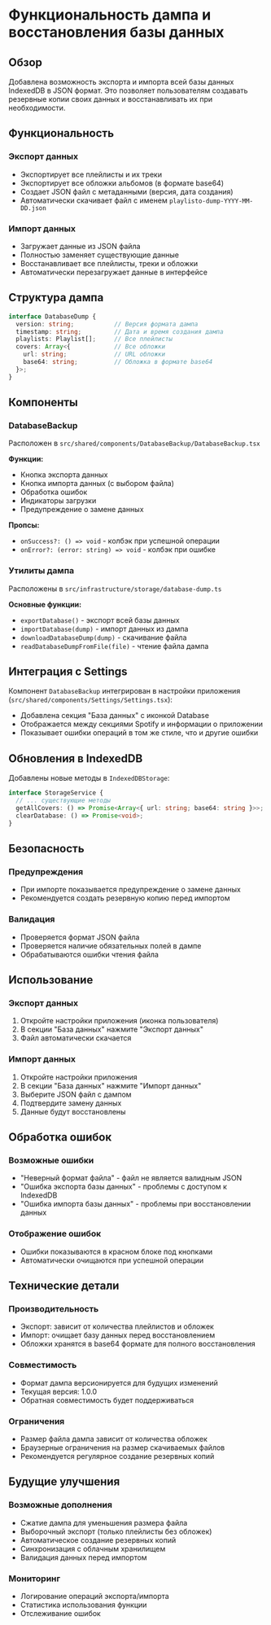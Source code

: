 # Функциональность дампа и восстановления базы данных

## Обзор

Добавлена возможность экспорта и импорта всей базы данных IndexedDB в JSON формат. Это позволяет пользователям создавать резервные копии своих данных и восстанавливать их при необходимости.

## Функциональность

### Экспорт данных
- Экспортирует все плейлисты и их треки
- Экспортирует все обложки альбомов (в формате base64)
- Создает JSON файл с метаданными (версия, дата создания)
- Автоматически скачивает файл с именем `playlisto-dump-YYYY-MM-DD.json`

### Импорт данных
- Загружает данные из JSON файла
- Полностью заменяет существующие данные
- Восстанавливает все плейлисты, треки и обложки
- Автоматически перезагружает данные в интерфейсе

## Структура дампа

```typescript
interface DatabaseDump {
  version: string;           // Версия формата дампа
  timestamp: string;         // Дата и время создания дампа
  playlists: Playlist[];     // Все плейлисты
  covers: Array<{            // Все обложки
    url: string;             // URL обложки
    base64: string;          // Обложка в формате base64
  }>;
}
```

## Компоненты

### DatabaseBackup
Расположен в `src/shared/components/DatabaseBackup/DatabaseBackup.tsx`

**Функции:**
- Кнопка экспорта данных
- Кнопка импорта данных (с выбором файла)
- Обработка ошибок
- Индикаторы загрузки
- Предупреждение о замене данных

**Пропсы:**
- `onSuccess?: () => void` - колбэк при успешной операции
- `onError?: (error: string) => void` - колбэк при ошибке

### Утилиты дампа
Расположены в `src/infrastructure/storage/database-dump.ts`

**Основные функции:**
- `exportDatabase()` - экспорт всей базы данных
- `importDatabase(dump)` - импорт данных из дампа
- `downloadDatabaseDump(dump)` - скачивание файла
- `readDatabaseDumpFromFile(file)` - чтение файла дампа

## Интеграция с Settings

Компонент `DatabaseBackup` интегрирован в настройки приложения (`src/shared/components/Settings/Settings.tsx`):

- Добавлена секция "База данных" с иконкой Database
- Отображается между секциями Spotify и информации о приложении
- Показывает ошибки операций в том же стиле, что и другие ошибки

## Обновления в IndexedDB

Добавлены новые методы в `IndexedDBStorage`:

```typescript
interface StorageService {
  // ... существующие методы
  getAllCovers: () => Promise<Array<{ url: string; base64: string }>>;
  clearDatabase: () => Promise<void>;
}
```

## Безопасность

### Предупреждения
- При импорте показывается предупреждение о замене данных
- Рекомендуется создать резервную копию перед импортом

### Валидация
- Проверяется формат JSON файла
- Проверяется наличие обязательных полей в дампе
- Обрабатываются ошибки чтения файла

## Использование

### Экспорт данных
1. Откройте настройки приложения (иконка пользователя)
2. В секции "База данных" нажмите "Экспорт данных"
3. Файл автоматически скачается

### Импорт данных
1. Откройте настройки приложения
2. В секции "База данных" нажмите "Импорт данных"
3. Выберите JSON файл с дампом
4. Подтвердите замену данных
5. Данные будут восстановлены

## Обработка ошибок

### Возможные ошибки
- "Неверный формат файла" - файл не является валидным JSON
- "Ошибка экспорта базы данных" - проблемы с доступом к IndexedDB
- "Ошибка импорта базы данных" - проблемы при восстановлении данных

### Отображение ошибок
- Ошибки показываются в красном блоке под кнопками
- Автоматически очищаются при успешной операции

## Технические детали

### Производительность
- Экспорт: зависит от количества плейлистов и обложек
- Импорт: очищает базу данных перед восстановлением
- Обложки хранятся в base64 формате для полного восстановления

### Совместимость
- Формат дампа версионируется для будущих изменений
- Текущая версия: 1.0.0
- Обратная совместимость будет поддерживаться

### Ограничения
- Размер файла дампа зависит от количества обложек
- Браузерные ограничения на размер скачиваемых файлов
- Рекомендуется регулярное создание резервных копий

## Будущие улучшения

### Возможные дополнения
- Сжатие дампа для уменьшения размера файла
- Выборочный экспорт (только плейлисты без обложек)
- Автоматическое создание резервных копий
- Синхронизация с облачным хранилищем
- Валидация данных перед импортом

### Мониторинг
- Логирование операций экспорта/импорта
- Статистика использования функции
- Отслеживание ошибок 